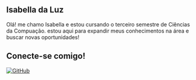 ## Isabella da Luz

Olá! me chamo Isabella e estou cursando o terceiro semestre de Ciências da Compuação. estou aqui para expandir meus conhecimentos na área e buscar novas oportunidades!


## Conecte-se comigo!

[![GitHub](https://img.shields.io/badge/GitHub-100000?style=for-the-badge&logo=github&logoColor=white)](https://github.com/bellaprsk)
